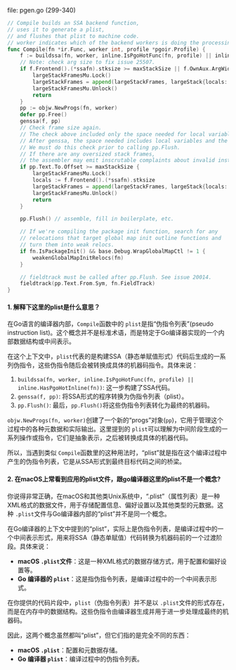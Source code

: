 file: pgen.go (299-340)

```go
// Compile builds an SSA backend function,
// uses it to generate a plist,
// and flushes that plist to machine code.
// worker indicates which of the backend workers is doing the processing.
func Compile(fn *ir.Func, worker int, profile *pgoir.Profile) {
	f := buildssa(fn, worker, inline.IsPgoHotFunc(fn, profile) || inline.HasPgoHotInline(fn))
	// Note: check arg size to fix issue 25507.
	if f.Frontend().(*ssafn).stksize >= maxStackSize || f.OwnAux.ArgWidth() >= maxStackSize {
		largeStackFramesMu.Lock()
		largeStackFrames = append(largeStackFrames, largeStack{locals: f.Frontend().(*ssafn).stksize, args: f.OwnAux.ArgWidth(), pos: fn.Pos()})
		largeStackFramesMu.Unlock()
		return
	}
	pp := objw.NewProgs(fn, worker)
	defer pp.Free()
	genssa(f, pp)
	// Check frame size again.
	// The check above included only the space needed for local variables.
	// After genssa, the space needed includes local variables and the callee arg region.
	// We must do this check prior to calling pp.Flush.
	// If there are any oversized stack frames,
	// the assembler may emit inscrutable complaints about invalid instructions.
	if pp.Text.To.Offset >= maxStackSize {
		largeStackFramesMu.Lock()
		locals := f.Frontend().(*ssafn).stksize
		largeStackFrames = append(largeStackFrames, largeStack{locals: locals, args: f.OwnAux.ArgWidth(), callee: pp.Text.To.Offset - locals, pos: fn.Pos()})
		largeStackFramesMu.Unlock()
		return
	}

	pp.Flush() // assemble, fill in boilerplate, etc.

	// If we're compiling the package init function, search for any
	// relocations that target global map init outline functions and
	// turn them into weak relocs.
	if fn.IsPackageInit() && base.Debug.WrapGlobalMapCtl != 1 {
		weakenGlobalMapInitRelocs(fn)
	}

	// fieldtrack must be called after pp.Flush. See issue 20014.
	fieldtrack(pp.Text.From.Sym, fn.FieldTrack)
}
```

#### 1. 解释下这里的plist是什么意思？

在Go语言的编译器内部，`Compile`函数中的 `plist`是指“伪指令列表”(pseudo instruction list)。这个概念并不是标准术语，而是特定于Go编译器实现的一个内部数据结构或中间表示。

在这个上下文中，`plist`代表的是构建SSA（静态单赋值形式）代码后生成的一系列伪指令，这些伪指令随后会被转换成具体的机器码指令。具体来说：

1. `buildssa(fn, worker, inline.IsPgoHotFunc(fn, profile) || inline.HasPgoHotInline(fn))`: 这一步构建了SSA代码。
2. `genssa(f, pp)`: 将SSA形式的程序转换为伪指令列表（plist）。
3. `pp.Flush()`: 最后，`pp.Flush()`将这些伪指令列表转化为最终的机器码。

`objw.NewProgs(fn, worker)`创建了一个新的“progs”对象(`pp`)，它用于管理这个过程中的各种元数据和实际输出。这里提到的 `plist`可以理解为中间阶段生成的一系列操作或指令，它们是抽象表示，之后被转换成具体的机器代码。

所以，当遇到类似 `Compile`函数里的这种用法时，“plist”就是指在这个编译过程中产生的伪指令列表，它是从SSA形式到最终目标代码之间的桥梁。

#### 2. 在macOS上常看到应用的plist文件，跟go编译器这里的plist不是一个概念?

你说得非常正确，在macOS和其他类Unix系统中，“.plist”（属性列表）是一种XML格式的数据文件，用于存储配置信息、偏好设置以及其他类型的元数据。这种 `.plist`文件与Go编译器内部的“plist”并不是同一个概念。

在Go编译器的上下文中提到的“plist”，实际上是伪指令列表，是编译过程中的一个中间表示形式，用来将SSA（静态单赋值）代码转换为机器码前的一个过渡阶段。具体来说：

- **macOS `.plist`文件**：这是一种XML格式的数据存储方式，用于配置和偏好设置等。
- **Go 编译器的 `plist`**：这是指伪指令列表，是编译过程中的一个中间表示形式。

在你提供的代码片段中，`plist`（伪指令列表）并不是以 `.plist`文件的形式存在，而是在内存中的数据结构。这些伪指令由编译器生成并用于进一步处理成最终的机器码。

因此，这两个概念虽然都叫“plist”，但它们指的是完全不同的东西：

- **macOS `.plist`**：配置和元数据存储。
- **Go 编译器 `plist`**：编译过程中的伪指令列表。
